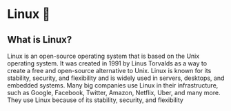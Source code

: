 # Linux 🐧

## What is Linux?
Linux is an open-source operating system that is based on the Unix operating system. It was created in 1991 by Linus Torvalds as a way to create a free and open-source alternative to Unix. Linux is known for its stability, security, and flexibility and is widely used in servers, desktops, and embedded systems. Many big companies use Linux in their infrastructure, such as Google, Facebook, Twitter, Amazon, Netflix, Uber, and many more. They use Linux because of its stability, security, and flexibility
